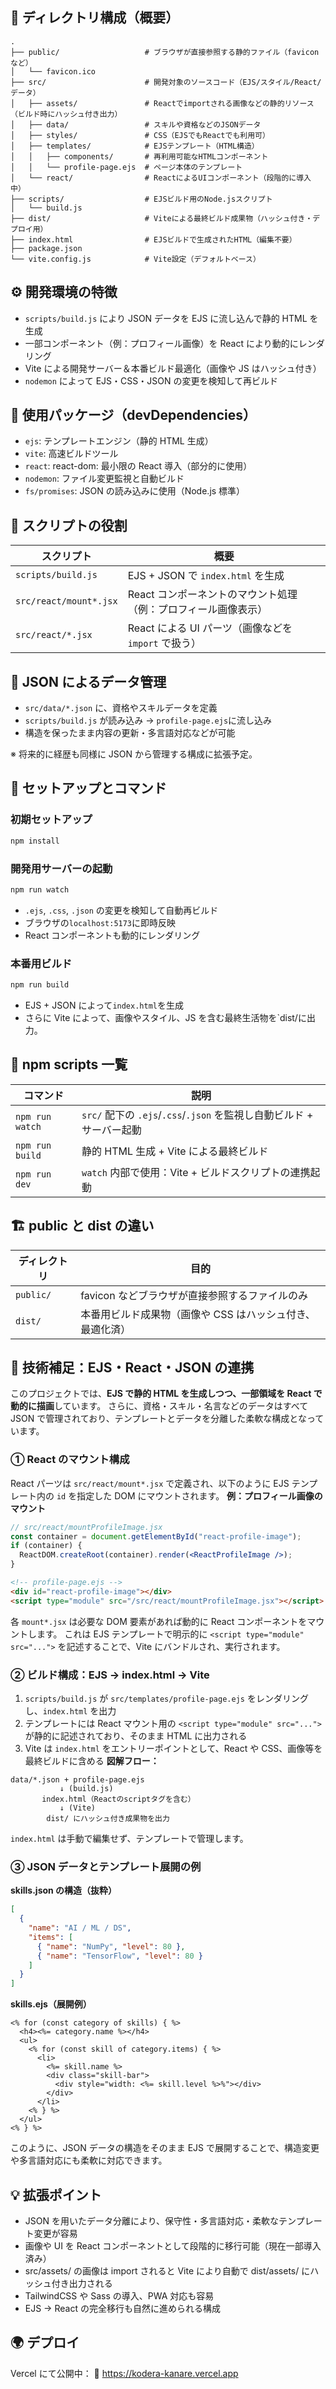 ## 📁 ディレクトリ構成（概要）

```
.
├── public/                   # ブラウザが直接参照する静的ファイル（faviconなど）
│   └── favicon.ico
├── src/                      # 開発対象のソースコード（EJS/スタイル/React/データ）
│   ├── assets/               # Reactでimportされる画像などの静的リソース（ビルド時にハッシュ付き出力）
│   ├── data/                 # スキルや資格などのJSONデータ
│   ├── styles/               # CSS（EJSでもReactでも利用可）
│   ├── templates/            # EJSテンプレート（HTML構造）
│   │   ├── components/       # 再利用可能なHTMLコンポーネント
│   │   └── profile-page.ejs  # ページ本体のテンプレート
│   └── react/                # ReactによるUIコンポーネント（段階的に導入中）
├── scripts/                  # EJSビルド用のNode.jsスクリプト
│   └── build.js
├── dist/                     # Viteによる最終ビルド成果物（ハッシュ付き・デプロイ用）
├── index.html                # EJSビルドで生成されたHTML（編集不要）
├── package.json
└── vite.config.js            # Vite設定（デフォルトベース）
```

## ⚙️ 開発環境の特徴

- `scripts/build.js` により JSON データを EJS に流し込んで静的 HTML を生成
- 一部コンポーネント（例：プロフィール画像）を React により動的にレンダリング
- Vite による開発サーバー＆本番ビルド最適化（画像や JS はハッシュ付き）
- `nodemon` によって EJS・CSS・JSON の変更を検知して再ビルド

## 🧱 使用パッケージ（devDependencies）

- `ejs`: テンプレートエンジン（静的 HTML 生成）
- `vite`: 高速ビルドツール
- `react`: react-dom: 最小限の React 導入（部分的に使用）
- `nodemon`: ファイル変更監視と自動ビルド
- `fs/promises`: JSON の読み込みに使用（Node.js 標準）

## 🧩 スクリプトの役割

| スクリプト             | 概要                                                           |
| ---------------------- | -------------------------------------------------------------- |
| `scripts/build.js`     | EJS + JSON で `index.html` を生成                              |
| `src/react/mount*.jsx` | React コンポーネントのマウント処理（例：プロフィール画像表示） |
| `src/react/*.jsx`      | React による UI パーツ（画像などを `import` で扱う）           |

## 🧾 JSON によるデータ管理

- `src/data/*.json` に、資格やスキルデータを定義
- `scripts/build.js` が読み込み → `profile-page.ejs`に流し込み
- 構造を保ったまま内容の更新・多言語対応などが可能

※ 将来的に経歴も同様に JSON から管理する構成に拡張予定。

## 🚀 セットアップとコマンド

### 初期セットアップ

```bash
npm install
```

### 開発用サーバーの起動

```bash
npm run watch
```

- `.ejs`, `.css`, `.json` の変更を検知して自動再ビルド
- ブラウザの`localhost:5173`に即時反映
- React コンポーネントも動的にレンダリング

### 本番用ビルド

```bash
npm run build
```

- EJS + JSON によって`index.html`を生成
- さらに Vite によって、画像やスタイル、JS を含む最終生活物を`dist/に出力。

## 📜 npm scripts 一覧

| コマンド        | 説明                                                                  |
| --------------- | --------------------------------------------------------------------- |
| `npm run watch` | `src/` 配下の `.ejs`/`.css`/`.json` を監視し自動ビルド + サーバー起動 |
| `npm run build` | 静的 HTML 生成 + Vite による最終ビルド                                |
| `npm run dev`   | `watch` 内部で使用：Vite + ビルドスクリプトの連携起動                 |

## 🏗️ public と dist の違い

| ディレクトリ | 目的                                                      |
| ------------ | --------------------------------------------------------- |
| `public/`    | favicon などブラウザが直接参照するファイルのみ            |
| `dist/`      | 本番用ビルド成果物（画像や CSS はハッシュ付き、最適化済） |

## 🧩 技術補足：EJS・React・JSON の連携

このプロジェクトでは、**EJS で静的 HTML を生成しつつ、一部領域を React で動的に描画**しています。
さらに、資格・スキル・名言などのデータはすべて JSON で管理されており、テンプレートとデータを分離した柔軟な構成となっています。

### ① React のマウント構成

React パーツは `src/react/mount*.jsx` で定義され、以下のように EJS テンプレート内の `id` を指定した DOM にマウントされます。
**例：プロフィール画像のマウント**

```jsx
// src/react/mountProfileImage.jsx
const container = document.getElementById("react-profile-image");
if (container) {
  ReactDOM.createRoot(container).render(<ReactProfileImage />);
}
```

```html
<!-- profile-page.ejs -->
<div id="react-profile-image"></div>
<script type="module" src="/src/react/mountProfileImage.jsx"></script>
```

各 `mount*.jsx` は必要な DOM 要素があれば動的に React コンポーネントをマウントします。
これは EJS テンプレートで明示的に `<script type="module" src="...">` を記述することで、Vite にバンドルされ、実行されます。

### ② ビルド構成：EJS → index.html → Vite

1. `scripts/build.js` が `src/templates/profile-page.ejs` をレンダリングし、`index.html` を出力
2. テンプレートには React マウント用の `<script type="module" src="...">` が静的に記述されており、そのまま HTML に出力される
3. Vite は `index.html` をエントリーポイントとして、React や CSS、画像等を最終ビルドに含める
   **図解フロー：**

```
data/*.json + profile-page.ejs
           ↓ (build.js)
       index.html（Reactのscriptタグを含む）
           ↓ (Vite)
        dist/ にハッシュ付き成果物を出力
```

`index.html` は手動で編集せず、テンプレートで管理します。

### ③ JSON データとテンプレート展開の例

**skills.json の構造（抜粋）**

```json
[
  {
    "name": "AI / ML / DS",
    "items": [
      { "name": "NumPy", "level": 80 },
      { "name": "TensorFlow", "level": 80 }
    ]
  }
]
```

**skills.ejs（展開例）**

```ejs
<% for (const category of skills) { %>
  <h4><%= category.name %></h4>
  <ul>
    <% for (const skill of category.items) { %>
      <li>
        <%= skill.name %>
        <div class="skill-bar">
          <div style="width: <%= skill.level %>%"></div>
        </div>
      </li>
    <% } %>
  </ul>
<% } %>
```
このように、JSON データの構造をそのまま EJS で展開することで、構造変更や多言語対応にも柔軟に対応できます。

## 💡 拡張ポイント

- JSON を用いたデータ分離により、保守性・多言語対応・柔軟なテンプレート変更が容易
- 画像や UI を React コンポーネントとして段階的に移行可能（現在一部導入済み）
- src/assets/ の画像は import されると Vite により自動で dist/assets/ にハッシュ付き出力される
- TailwindCSS や Sass の導入、PWA 対応も容易
- EJS → React の完全移行も自然に進められる構成

## 🌍 デプロイ

Vercel にて公開中：
🔗 https://kodera-kanare.vercel.app

